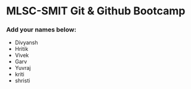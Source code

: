# MLSC-SMIT Git & Github Bootcamp
### Add your names below:
- Divyansh
- Hritik
- Vivek
- Garv
- Yuvraj
- kriti
- shristi
